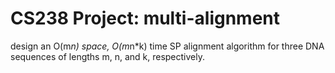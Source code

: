 CS238 Project: multi-alignment
=====

design an O(m*n) space, O(m*n*k) time SP alignment algorithm for three DNA sequences of lengths m, n, and k, respectively.
